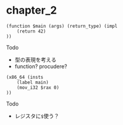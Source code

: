 # chapter_2

```
(function $main (args) (return_type) (impl
    (return 42)
))
```

Todo
- 型の表現を考える
- function? procudere?

```
(x86_64 (insts
    (label main)
    (mov_i32 $rax 0)
))
```

Todo
- レジスタに`$`使う？
